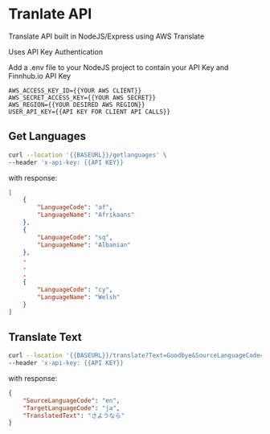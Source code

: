 # Tranlate API

Translate API built in NodeJS/Express using AWS Translate

Uses API Key Authentication

Add a .env file to your NodeJS project to contain your API Key and Finnhub.io API Key

```
AWS_ACCESS_KEY_ID={{YOUR AWS CLIENT}}
AWS_SECRET_ACCESS_KEY={{YOUR AWS SECRET}}
AWS_REGION={{YOUR DESIRED AWS REGION}}
USER_API_KEY={{API KEY FOR CLIENT API CALLS}}
```

## Get Languages

```bash
curl --location '{{BASEURL}}/getlanguages' \
--header 'x-api-key: {{API KEY}}
```

with response:

```json
[
    {
        "LanguageCode": "af",
        "LanguageName": "Afrikaans"
    },
    {
        "LanguageCode": "sq",
        "LanguageName": "Albanian"
    },
    .
    .
    .
    {
        "LanguageCode": "cy",
        "LanguageName": "Welsh"
    }
]
```

## Translate Text

```bash
curl --location '{{BASEURL}}/translate?Text=Goodbye&SourceLanguageCode=auto&TargetLanguageCode=ja' \
--header 'x-api-key: {{API KEY}}
```

with response:

```json
{
    "SourceLanguageCode": "en",
    "TargetLanguageCode": "ja",
    "TranslatedText": "さようなら"
}
```
